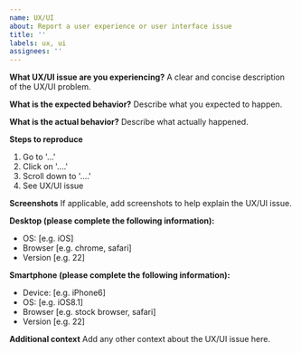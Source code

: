 ```yaml
---
name: UX/UI
about: Report a user experience or user interface issue
title: ''
labels: ux, ui
assignees: ''
---
```


**What UX/UI issue are you experiencing?**
A clear and concise description of the UX/UI problem.

**What is the expected behavior?**
Describe what you expected to happen.

**What is the actual behavior?**
Describe what actually happened.

**Steps to reproduce**
1. Go to '...'
2. Click on '....'
3. Scroll down to '....'
4. See UX/UI issue

**Screenshots**
If applicable, add screenshots to help explain the UX/UI issue.

**Desktop (please complete the following information):**
 - OS: [e.g. iOS]
 - Browser [e.g. chrome, safari]
 - Version [e.g. 22]

**Smartphone (please complete the following information):**
 - Device: [e.g. iPhone6]
 - OS: [e.g. iOS8.1]
 - Browser [e.g. stock browser, safari]
 - Version [e.g. 22]

**Additional context**
Add any other context about the UX/UI issue here.
